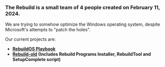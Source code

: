 ### The Rebuild is a small team of 4 people created on February 11, 2024.

We are trying to somehow optimize the Windows operating system, despite Microsoft's attempts to "patch the holes".

Our current projects are: 
- **[RebuildOS Playbook](https://github.com/TheRebuild/Playbook)**
- **[Rebuild-old](https://github.com/TheRebuild/Rebuild-old) (Includes Rebuild Programs Installer, RebuildTool and SetupComplete script)**
